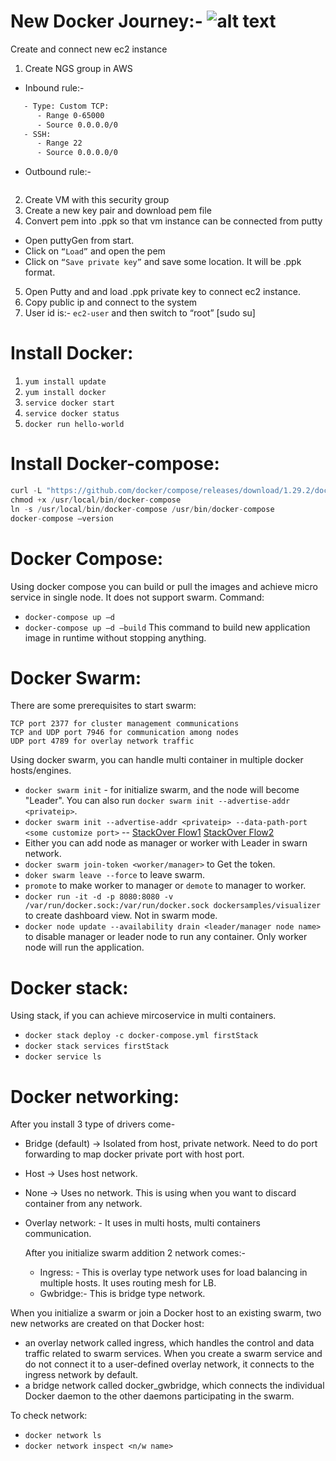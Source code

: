 # New Docker Journey:- ![alt text](https://github.com/rahuldasdevops/DockerFiles/blob/main/docker.jpg?raw=true)
Create and connect new ec2 instance
1.	Create NGS group in AWS
- Inbound rule:-
```sh
   - Type: Custom TCP:
      -	Range 0-65000
      -	Source 0.0.0.0/0
   - SSH:
      -	Range 22
      -	Source 0.0.0.0/0
 ```

- Outbound rule:-
```sh
```
 
2.	Create VM with this security group
3.	Create a new key pair and download pem file
4.	Convert pem into .ppk so that vm instance can be connected from putty
   -	Open puttyGen from start.
   -	Click on `“Load”` and open the pem
   -	Click on `“Save private key”` and save some location. It will be .ppk format. 
5.	Open Putty and and load .ppk private key to connect ec2 instance. 
6.	Copy public ip and connect to the system
7.	User id is:- `ec2-user` and then switch to “root” [sudo su]

# Install Docker:
1.	`yum install update`
2.	`yum install docker`
3.	`service docker start`
4.	`service docker status`
5.	`docker run hello-world`
# Install Docker-compose:
```js
curl -L "https://github.com/docker/compose/releases/download/1.29.2/docker-compose-$(uname -s)-$(uname -m)" -o /usr/local/bin/docker-compose
chmod +x /usr/local/bin/docker-compose
ln -s /usr/local/bin/docker-compose /usr/bin/docker-compose
docker-compose –version
```
# Docker Compose:
Using docker compose you can build or pull the images and achieve micro service in single node. It does not support swarm. 
Command:
   -	`docker-compose up –d`
   -	`docker-compose up –d –build` This command to build new application image in runtime without stopping anything.
# Docker Swarm:
There are some prerequisites to start swarm:
```
TCP port 2377 for cluster management communications
TCP and UDP port 7946 for communication among nodes
UDP port 4789 for overlay network traffic
```
Using docker swarm, you can handle multi container in multiple docker hosts/engines. 
- `docker swarm init` - for initialize swarm, and the node will become "Leader". You can also run `docker swarm init --advertise-addr <privateip>`.
- `docker swarm init --advertise-addr <privateip> --data-path-port <some customize port>` -- [StackOver Flow1](https://stackoverflow.com/questions/60438128/swarm-mode-routing-mesh-not-working-instead-is-working-like-host-mode-by-defaul) [StackOver Flow2](https://stackoverflow.com/questions/57151496/is-it-possible-to-customize-swarm-port-if-so-how-to-do-this)
-  Either you can add node as manager or worker with Leader in swarn network. 
- `docker swarm join-token <worker/manager>` to Get the token.
- `doker swarm leave --force` to leave swarm.
- `promote` to make worker to manager or `demote` to manager to worker.
- `docker run -it -d -p 8080:8080 -v /var/run/docker.sock:/var/run/docker.sock dockersamples/visualizer` to create dashboard view. Not in swarm mode. 
- `docker node update --availability drain <leader/manager node name>` to disable manager or leader node to run any container. Only worker node will run the application. 

# Docker stack:
Using stack, if you can achieve mircoservice in multi containers. 
   - 	`docker stack deploy -c docker-compose.yml firstStack`
   - 	`docker stack services firstStack`
   -	`docker service ls`
   
# Docker networking:
After you install 3 type of drivers come-
   -	Bridge (default) -> Isolated from host, private network. Need to do port forwarding to map docker private port with host port. 
   -	Host -> Uses host network. 
   -  None -> Uses no network. This is using when you want to discard container from any network. 
- Overlay network: - It uses in multi hosts, multi containers communication. 

   After you initialize swarm addition 2 network comes:-
   -	Ingress: - This is overlay type network uses for load balancing in multiple hosts. It uses routing mesh for LB. 
   -	Gwbridge:- This is bridge type network. 

When you initialize a swarm or join a Docker host to an existing swarm, two new networks are created on that Docker host:
   -	an overlay network called ingress, which handles the control and data traffic related to swarm services. When you create a swarm service and do not connect it to a user-defined overlay network, it connects to the ingress network by default.
   -	a bridge network called docker_gwbridge, which connects the individual Docker daemon to the other daemons participating in the swarm.

To check network:
   -	`docker network ls`
   -	`docker network inspect <n/w name>`

